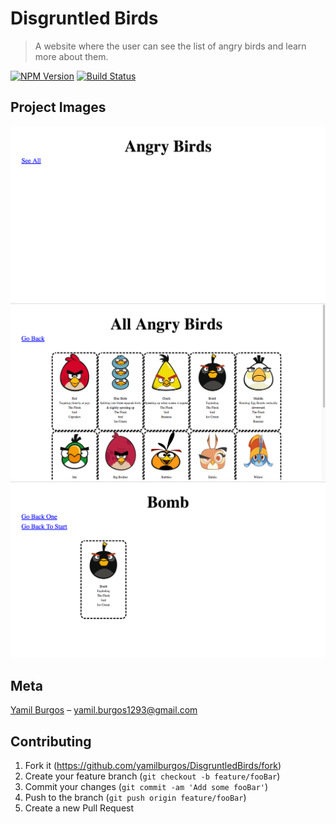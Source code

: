 # Disgruntled Birds
> A website where the user can see the list of angry birds and learn more about them.

[![NPM Version][npm-image]][npm-url]
[![Build Status][travis-image]][travis-url]

## Project Images
![](images/demo1.png)
![](images/demo2.png)
![](images/demo3.png)

## Meta
[Yamil Burgos](https://github.com/yamilburgos/) – yamil.burgos1293@gmail.com

## Contributing
1. Fork it (<https://github.com/yamilburgos/DisgruntledBirds/fork>)
2. Create your feature branch (`git checkout -b feature/fooBar`)
3. Commit your changes (`git commit -am 'Add some fooBar'`)
4. Push to the branch (`git push origin feature/fooBar`)
5. Create a new Pull Request

<!-- Markdown link & img dfn's -->
[npm-image]: https://img.shields.io/npm/v/datadog-metrics.svg?style=flat-square
[npm-url]: https://npmjs.org/package/datadog-metrics
[travis-image]: https://img.shields.io/travis/dbader/node-datadog-metrics/master.svg?style=flat-square
[travis-url]: https://travis-ci.org/dbader/node-datadog-metrics